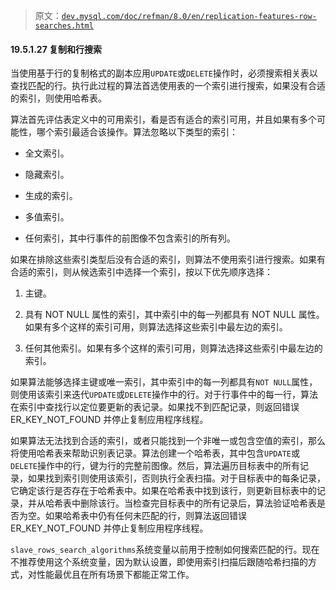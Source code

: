 > 原文：[`dev.mysql.com/doc/refman/8.0/en/replication-features-row-searches.html`](https://dev.mysql.com/doc/refman/8.0/en/replication-features-row-searches.html)

#### 19.5.1.27 复制和行搜索

当使用基于行的复制格式的副本应用`UPDATE`或`DELETE`操作时，必须搜索相关表以查找匹配的行。执行此过程的算法首选使用表的一个索引进行搜索，如果没有合适的索引，则使用哈希表。

算法首先评估表定义中的可用索引，看是否有适合的索引可用，并且如果有多个可能性，哪个索引最适合该操作。算法忽略以下类型的索引：

+   全文索引。

+   隐藏索引。

+   生成的索引。

+   多值索引。

+   任何索引，其中行事件的前图像不包含索引的所有列。

如果在排除这些索引类型后没有合适的索引，则算法不使用索引进行搜索。如果有合适的索引，则从候选索引中选择一个索引，按以下优先顺序选择：

1.  主键。

1.  具有 NOT NULL 属性的索引，其中索引中的每一列都具有 NOT NULL 属性。如果有多个这样的索引可用，则算法选择这些索引中最左边的索引。

1.  任何其他索引。如果有多个这样的索引可用，则算法选择这些索引中最左边的索引。

如果算法能够选择主键或唯一索引，其中索引中的每一列都具有`NOT NULL`属性，则使用该索引来迭代`UPDATE`或`DELETE`操作中的行。对于行事件中的每一行，算法在索引中查找行以定位要更新的表记录。如果找不到匹配记录，则返回错误 ER_KEY_NOT_FOUND 并停止复制应用程序线程。

如果算法无法找到合适的索引，或者只能找到一个非唯一或包含空值的索引，那么将使用哈希表来帮助识别表记录。算法创建一个哈希表，其中包含`UPDATE`或`DELETE`操作中的行，键为行的完整前图像。然后，算法遍历目标表中的所有记录，如果找到索引则使用该索引，否则执行全表扫描。对于目标表中的每条记录，它确定该行是否存在于哈希表中。如果在哈希表中找到该行，则更新目标表中的记录，并从哈希表中删除该行。当检查完目标表中的所有记录后，算法验证哈希表是否为空。如果哈希表中仍有任何未匹配的行，则算法返回错误 ER_KEY_NOT_FOUND 并停止复制应用程序线程。

`slave_rows_search_algorithms`系统变量以前用于控制如何搜索匹配的行。现在不推荐使用这个系统变量，因为默认设置，即使用索引扫描后跟随哈希扫描的方式，对性能最优且在所有场景下都能正常工作。
